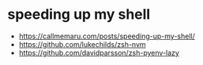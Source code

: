 # speeding up my shell
* https://callmemaru.com/posts/speeding-up-my-shell/
* https://github.com/lukechilds/zsh-nvm
* https://github.com/davidparsson/zsh-pyenv-lazy
